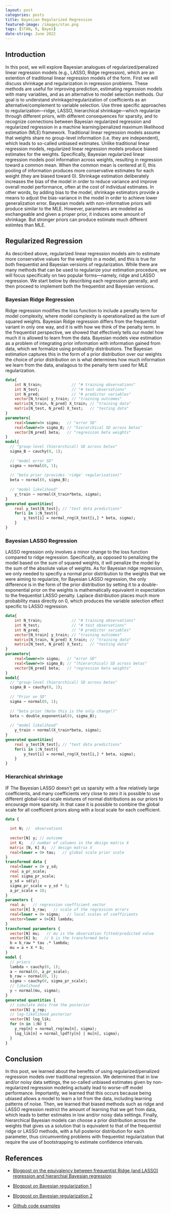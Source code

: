 ```yaml
---
layout: post
categories: posts
title: Bayesian Regularized Regression
featured-image: /images/stan.png
tags: [STAN, R, Bayes]
date-string: June 2022
---
```


## Introduction

In this post, we will explore Bayesian analogues of regularized/penalized linear regression models (e.g., LASSO, Ridge regression), which are an extention of traditional linear regression models of the form. First we will discuss shrinkage and regularization in regression problems. These methods are useful for improving prediction, estimating regression models with many variables, and as an alternative to model selection methods. Our goal is to
understand shrinkage/regularization of coefficients as an alternative/complement to variable selection. Use three specific approaches to regularization—ridge, LASSO, hierarchical shrinkage—which regularize through different priors, with different consequences for sparsity, and to recognize connections between Bayesian regularized regression and regularized regression in a machine learning/penalized maximum likelihood estimation (MLE) framework. Traditional linear regression models assume that  weights share no group-level information (i.e. they are independent), which leads to so-called unbiased estimates. Unlike traditional linear regression models, regularized linear regression models produce biased estimates for the  weights. Specifically, Bayesian regularized linear regression models pool information across weights, resulting in regression toward a common mean. When the common mean is centered at 0, this pooling of information produces more conservative estimates for each  weight (they are biased toward 0). Shrinkage estimation deliberately increases the bias of the model in order to reduce variance and improve overall model performance, often at the cost of individual estimates. In other words, by adding bias to the model, shrinkage estimators provide a means to adjust the bias-variance in the model in order to achieve lower generalization error. Bayesian models with non-informative priors will produce similar to the MLE. However, parameters are modeled as exchangeable and given a proper prior, it induces some amount of shrinkage. But stronger priors can produce estimate much different estimtes than MLE.

## Regularized Regression
As described above, regularized linear regression models aim to estimate more conservative values for the  weights in a model, and this is true for both frequentist and Bayesian versions of regularization. While there are many methods that can be used to regularize your estimation procedure, we will focus specifically on two popular forms—namely, ridge and LASSO regression. We start below by describing each regression generally, and then proceed to implement both the frequentist and Bayesian versions.

### Bayesian Ridge Regression

Ridge regression modifies the loss function to include a penalty term for model complexity, where model complexity is operationalized as the sum of squared  weights. Bayesian Ridge regression differs from the frequentist variant in only one way, and it is with how we think of the penalty term. In the frequentist perspective, we showed that effectively tells our model how much it is allowed to learn from the data. Bayesian models view estimation as a problem of integrating prior information with information gained from data, which we formalize using probability distributions. The Bayesian estimation captures this in the form of a prior distribution over our  weights the choice of prior distribution on is what determines how much information we learn from the data, analagous to the penalty term used for MLE regularization.

```stan
data{
    int N_train;             // "# training observations"
    int N_test;              // "# test observations"
    int N_pred;              // "# predictor variables"
    vector[N_train] y_train; // "training outcomes"
    matrix[N_train, N_pred] X_train; // "training data"
    matrix[N_test, N_pred] X_test;   // "testing data"
}
parameters{
    real<lower=0> sigma;   // "error SD"
    real<lower=0> sigma_B; // "hierarchical SD across betas"
    vector[N_pred] beta;   // "regression beta weights"
}
model{
  // "group-level (hierarchical) SD across betas"
  sigma_B ~ cauchy(0, 1);
  
  // "model error SD"
  sigma ~ normal(0, 1);
  
  // "beta prior (provides 'ridge' regularization)"
  beta ~ normal(0, sigma_B);
    
  // "model likelihood"
    y_train ~ normal(X_train*beta, sigma);
}
generated quantities{ 
    real y_test[N_test]; // "test data predictions"
    for(i in 1:N_test){
        y_test[i] = normal_rng(X_test[i,] * beta, sigma);
    }
}
```

### Bayesian LASSO Regression

LASSO regression only involves a minor change to the loss function compared to ridge regression. Specifically, as opposed to penalizing the model based on the sum of squared  weights, it will penalize the model by the sum of the absolute value of  weights. As for Bayesian ridge regression, we only needed to specifiy a normal prior distribution to the weights that we were aiming to regularize, for Bayesian LASSO regression, the only difference is in the form of the prior distribution by setting it to a double-exponential prior on the  weights is mathematically equivalent in expectation to the frequentist LASSO penalty. Laplace distribiution places much more probability mass directly on 0, which produces the variable selection effect specific to LASSO regression. 

```stan
data{
    int N_train;             // "# training observations"
    int N_test;              // "# test observations"
    int N_pred;              // "# predictor variables"
    vector[N_train] y_train; // "training outcomes"
    matrix[N_train, N_pred] X_train; // "training data"
    matrix[N_test, N_pred] X_test;   // "testing data"
}
parameters{
    real<lower=0> sigma;   // "error SD"
    real<lower=0> sigma_B; // "(hierarchical) SD across betas"
    vector[N_pred] beta;   // "regression beta weights"
}
model{
  // "group-level (hierarchical) SD across betas"
  sigma_B ~ cauchy(0, 1);
  
  // "Prior on SD"
  sigma ~ normal(0, 1);
  
  // "beta prior (Note this is the only change!)"
  beta ~ double_exponential(0, sigma_B); 
    
  // "model likelihood"
    y_train ~ normal(X_train*beta, sigma);
}
generated quantities{ 
    real y_test[N_test]; // "test data predictions"
    for(i in 1:N_test){
        y_test[i] = normal_rng(X_test[i,] * beta, sigma);
    }
}

```

### Hierarchical shrinkage

IF The Bayesian LASSO doesn’t get us sparsity with a few relatively large coefficients, and many coefficients very close to zero it is possible to use different global-local scale mixtures of normal distributions as our priors to encourage more sparsity. In that case it is possible to combine the global scale for all coefficient priors along with a local scale for each coefficient. 

```stan
data {
  
  int N; //  observations
  
  vector[N] y; // outcome
  int K;   // number of columns in the design matrix X
  matrix [N, K] X;  // design matrix X
  real<lower = 0> tau;   // global scale prior scale
}
transformed data {
  real<lower = 0> y_sd;
  real a_pr_scale;
  real sigma_pr_scale;
  y_sd = sd(y);
  sigma_pr_scale = y_sd * 5;
  a_pr_scale = 10;
}
parameters {
  real a;   // regression coefficient vector
  vector[K] b_raw;   // scale of the regression errors
  real<lower = 0> sigma;   // local scales of coefficients
  vector<lower = 0>[K] lambda;
}
transformed parameters {
  vector[N] mu;   // mu is the observation fitted/predicted value
  vector[K] b;   // b is the transformed beta
  b = b_raw * tau .* lambda;
  mu = a + X * b;
}
model {
  // priors
  lambda ~ cauchy(0, 1);
  a ~ normal(0, a_pr_scale);
  b_raw ~ normal(0, 1);
  sigma ~ cauchy(0, sigma_pr_scale);
  // likelihood
  y ~ normal(mu, sigma);
}
generated quantities {
  // simulate data from the posterior
  vector[N] y_rep;
  // log-likelihood posterior
  vector[N] log_lik;
  for (n in 1:N) {
    y_rep[n] = normal_rng(mu[n], sigma);
    log_lik[n] = normal_lpdf(y[n] | mu[n], sigma);
  }
}

```

## Conclusion 

In this post, we learned about the benefits of using regularized/penalized regression models over traditional regression. We determined that in low and/or noisy data settings, the so-called unbiased estimates given by non-regularized regression modeling actually lead to worse-off model performance. Importantly, we learned that this occurs because being ubiased allows a model to learn a lot from the data, including learning patterns of noise. Then, we learned that biased methods such as ridge and LASSO regression restrict the amount of learning that we get from data, which leads to better estimates in low and/or noisy data settings. Finally, hierarchical Bayesian models can choose a prior distribution across the  weights that gives us a solution that is equivalent to that of the frequentist ridge or LASSO methods, with a full posterior distribution for each parameter, thus circumventing problems with frequentist regularization that require the use of bootstrapping to estimate confidence intervals.

## References

+ [Blogpost on the equivalency between frequentist Ridge (and LASSO) regression and hierarchial Bayesian regression](http://haines-lab.com/post/2019-05-06-on-the-equivalency-between-the-lasso-ridge-regression-and-specific-bayesian-priors/on-the-equivalency-between-the-lasso-ridge-regression-and-specific-bayesian-priors/)

+ [Blogpost on Bayesian regularization 1](https://jrnold.github.io/bayesian_notes/shrinkage-and-regularized-regression.html)

+ [Blogpost on Bayesian regularization 2](http://ccgilroy.com/csss564-labs-2019/08-regularization/08-regularization.html)

+ [Github code examples](https://github.com/ccgilroy/csss564-labs-2019)


